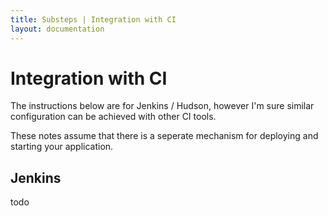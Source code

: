 ```yaml
---
title: Substeps | Integration with CI
layout: documentation
---
```


Integration with CI
===================

The instructions below are for Jenkins / Hudson, however I'm sure similar configuration can be achieved with other CI tools.

These notes assume that there is a seperate mechanism for deploying and starting your application.

Jenkins
-------
todo


